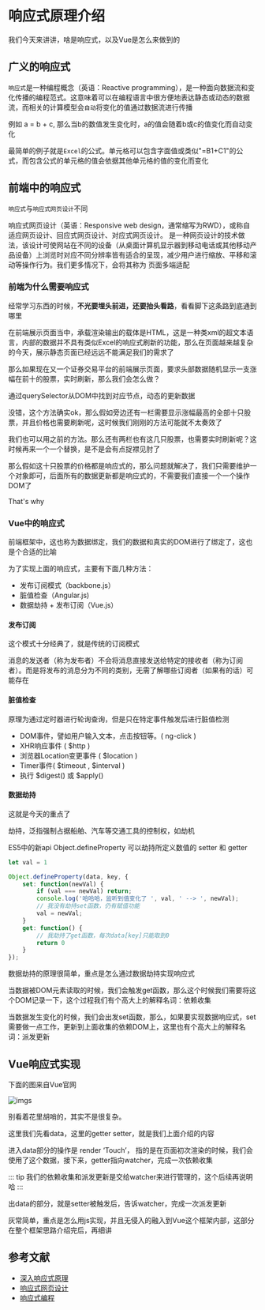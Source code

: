 # 响应式原理介绍

我们今天来讲讲，啥是响应式，以及Vue是怎么来做到的

## 广义的响应式

`响应式`是一种编程概念（英语：Reactive programming），是一种面向数据流和变化传播的编程范式。这意味着可以在编程语言中很方便地表达静态或动态的数据流，而相关的计算模型会`自动`将变化的值通过数据流进行传播

例如 a = b + c, 那么当b的数值发生变化时，a的值会随着b或c的值变化而自动变化

最简单的例子就是`Excel`的公式。单元格可以包含字面值或类似"=B1+C1"的公式，而包含公式的单元格的值会依据其他单元格的值的变化而变化

## 前端中的响应式

`响应式`与`响应式网页设计`不同

响应式网页设计（英语：Responsive web design，通常缩写为RWD），或称自适应网页设计、回应式网页设计、对应式网页设计。 是一种网页设计的技术做法，该设计可使网站在不同的设备（从桌面计算机显示器到移动电话或其他移动产品设备）上浏览时对应不同分辨率皆有适合的呈现，减少用户进行缩放、平移和滚动等操作行为。我们更多情况下，会将其称为 页面多端适配

### 前端为什么需要响应式

经常学习东西的时候，**不光要埋头前进，还要抬头看路**，看看脚下这条路到底通到哪里

在前端展示页面当中，承载渲染输出的载体是HTML，这是一种类xml的超文本语言，内部的数据并不具有类似Excel的响应式刷新的功能，那么在页面越来越复杂的今天，展示静态页面已经远远不能满足我们的需求了

那么如果现在又一个证券交易平台的前端展示页面，要求头部数据随机显示一支涨幅在前十的股票，实时刷新，那么我们会怎么做？

通过querySelector从DOM中找到对应节点，动态的更新数据

没错，这个方法确实ok，那么假如旁边还有一栏需要显示涨幅最高的全部十只股票，并且价格也需要刷新呢，这时候我们刚刚的方法可能就不太奏效了

我们也可以用之前的方法。那么还有两栏也有这几只股票，也需要实时刷新呢？这时候再来一个一个替换，是不是会有点捉襟见肘了

那么假如这十只股票的价格都是响应式的，那么问题就解决了，我们只需要维护一个对象即可，后面所有的数据更新都是响应式的，不需要我们直接一个一个操作DOM了

That's why

### Vue中的响应式

前端框架中，这也称为数据绑定，我们的数据和真实的DOM进行了绑定了，这也是个合适的比喻

为了实现上面的响应式，主要有下面几种方法：

- 发布订阅模式（backbone.js）
- 脏值检查（Angular.js)
- 数据劫持 + 发布订阅（Vue.js）

#### 发布订阅

这个模式十分经典了，就是传统的订阅模式

消息的发送者（称为发布者）不会将消息直接发送给特定的接收者（称为订阅者）。而是将发布的消息分为不同的类别，无需了解哪些订阅者（如果有的话）可能存在

#### 脏值检查

原理为通过定时器进行轮询查询，但是只在特定事件触发后进行脏值检测

- DOM事件，譬如用户输入文本，点击按钮等。( ng-click )
- XHR响应事件 ( $http )
- 浏览器Location变更事件 ( $location )
- Timer事件( $timeout , $interval )
- 执行 $digest() 或 $apply()

#### 数据劫持

这就是今天的重点了

劫持，泛指强制占据船舶、汽车等交通工具的控制权，如劫机

ES5中的新api Object.defineProperty 可以劫持所定义数值的 setter 和 getter

```js
let val = 1

Object.defineProperty(data, key, {
    set: function(newVal) {
        if (val === newVal) return;
        console.log('哈哈哈，监听到值变化了 ', val, ' --> ', newVal);
        // 我没有劫持set函数，仍有赋值功能
        val = newVal;
    }
    get: function() {
        // 我劫持了get函数，每次data[key]只能取到0
        return 0
    }
});
```

数据劫持的原理很简单，重点是怎么通过数据劫持实现响应式

当数据被DOM元素读取的时候，我们会触发get函数，那么这个时候我们需要将这个DOM记录一下，这个过程我们有个高大上的解释名词：依赖收集

当数据发生变化的时候，我们会出发set函数，那么，如果要实现数据响应式，set需要做一点工作，更新到上面收集的依赖DOM上，这里也有个高大上的解释名词：派发更新

## Vue响应式实现

下面的图来自Vue官网

![imgs](https://cn.vuejs.org/images/data.png)

别看着花里胡哨的，其实不是很复杂。

这里我们先看data，这里的getter setter，就是我们上面介绍的内容

进入data部分的操作是 render ‘Touch’， 指的是在页面初次渲染的时候，我们会使用了这个数据，接下来，getter指向watcher，完成一次依赖收集

::: tip
我们的依赖收集和派发更新是交给watcher来进行管理的，这个后续再说明哈
:::

出data的部分，就是setter被触发后，告诉watcher，完成一次派发更新

灰常简单，重点是怎么用js实现，并且无侵入的融入到Vue这个框架内部，这部分在整个框架思路介绍完后，再细讲

## 参考文献

- [深入响应式原理](https://cn.vuejs.org/v2/guide/reactivity.html)
- [响应式网页设计](https://zh.wikipedia.org/wiki/%E5%93%8D%E5%BA%94%E5%BC%8F%E7%BD%91%E9%A1%B5%E8%AE%BE%E8%AE%A1)
- [响应式编程](https://zh.wikipedia.org/wiki/%E5%93%8D%E5%BA%94%E5%BC%8F%E7%BC%96%E7%A8%8B)